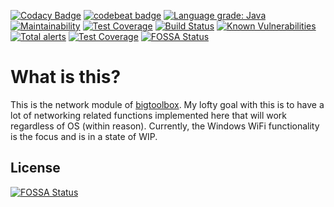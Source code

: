 [![Codacy Badge](https://api.codacy.com/project/badge/Grade/124241fbf65443ac84f660d9c63bfa26)](https://www.codacy.com/manual/IncPlusPlus/bigtoolbox-network?utm_source=github.com&amp;utm_medium=referral&amp;utm_content=IncPlusPlus/bigtoolbox-network&amp;utm_campaign=Badge_Grade)
[![codebeat badge](https://codebeat.co/badges/7cc79ed2-f11f-4e97-a42a-b6d9e2696282)](https://codebeat.co/projects/github-com-incplusplus-bigtoolbox-network-master)
[![Language grade: Java](https://img.shields.io/lgtm/grade/java/g/IncPlusPlus/bigtoolbox-network.svg?logo=lgtm&logoWidth=18)](https://lgtm.com/projects/g/IncPlusPlus/bigtoolbox-network/context:java)
[![Maintainability](https://api.codeclimate.com/v1/badges/6f8ecc4a621cb348de55/maintainability)](https://codeclimate.com/github/IncPlusPlus/bigtoolbox-network/maintainability)
[![Test Coverage](https://api.codeclimate.com/v1/badges/6f8ecc4a621cb348de55/test_coverage)](https://codeclimate.com/github/IncPlusPlus/bigtoolbox-network/test_coverage)
[![Build Status](https://travis-ci.com/IncPlusPlus/bigtoolbox-network.svg?branch=master)](https://travis-ci.com/IncPlusPlus/bigtoolbox-network)
[![Known Vulnerabilities](https://snyk.io//test/github/IncPlusPlus/bigtoolbox-network/badge.svg?targetFile=pom.xml)](https://snyk.io//test/github/IncPlusPlus/bigtoolbox-network?targetFile=pom.xml)
[![Total alerts](https://img.shields.io/lgtm/alerts/g/IncPlusPlus/bigtoolbox-network.svg?logo=lgtm&logoWidth=18)](https://lgtm.com/projects/g/IncPlusPlus/bigtoolbox-network/alerts/)
[![Test Coverage](https://api.codeclimate.com/v1/badges/6f8ecc4a621cb348de55/test_coverage)](https://codeclimate.com/github/IncPlusPlus/bigtoolbox-network/test_coverage)
[![FOSSA Status](https://app.fossa.io/api/projects/git%2Bgithub.com%2FIncPlusPlus%2Fbigtoolbox-network.svg?type=shield)](https://app.fossa.io/projects/git%2Bgithub.com%2FIncPlusPlus%2Fbigtoolbox-network?ref=badge_shield)

# What is this?
This is the network module of [bigtoolbox](https://github.com/IncPlusPlus/bigtoolbox). My lofty goal with this is to have a lot of networking related functions implemented here that will work regardless of OS (within reason). Currently, the Windows WiFi functionality is the focus and is in a state of WIP.

## License
[![FOSSA Status](https://app.fossa.io/api/projects/git%2Bgithub.com%2FIncPlusPlus%2Fbigtoolbox-network.svg?type=large)](https://app.fossa.io/projects/git%2Bgithub.com%2FIncPlusPlus%2Fbigtoolbox-network?ref=badge_large)